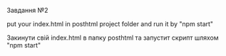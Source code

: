 Завдання №2

put your index.html in posthtml project folder and run it by "npm start" 

Закинути свій index.html в папку posthtml та запустит скрипт шляхом "npm start"



